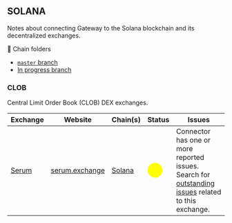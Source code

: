 ## SOLANA
Notes about connecting Gateway to the Solana blockchain and its decentralized exchanges.

📁 Chain folders

* [`master` branch](https://github.com/hummingbot/hummingbot/tree/master/gateway/src/chains/solana)
* [In progress branch](https://github.com/yourtrading-ai/hummingbot/tree/feat/gateway-v2_clob-serum/gateway/src/chains/solana)

### CLOB
Central Limit Order Book (CLOB) DEX exchanges.

| Exchange          | Website                                      | Chain(s)                         | Status                                               | Issues                                                                                                                                                      |
|-------------------|----------------------------------------------|----------------------------------| ---------------------------------------------------- |-------------------------------------------------------------------------------------------------------------------------------------------------------------|
| [Serum](./serum/) | [serum.exchange](https://www.projectserum.com/) | [Solana](/gateway/exchanges/serum/) | <span style="color:yellow; font-size:25px">⬤</span> | Connector has one or more reported issues. Search for [outstanding issues](https://github.com/hummingbot/hummingbot/labels/serum) related to this exchange. |
